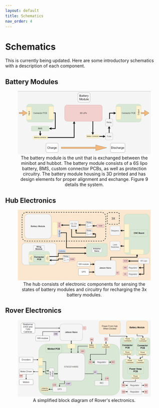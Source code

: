 ```yaml
---
layout: default
title: Schematics
nav_order: 4
---
```

<h1>Schematics</h1>

This is currently being updated. Here are some introductory schematics with a description of each component. 

<h2>Battery Modules</h2>
<div style="text-align: center;">
  <figure>
      <img src="./media/battery_module_schematic.png" alt="Battery Module Schematic">
    <figcaption>The battery module is the unit that is exchanged between the minibot and hubbot. The battery module consists of a 6S lipo battery, BMS, custom connector PCBs, as well as protection circuitry. The battery module housing is 3D printed and has design elements for proper alignment and exchange. Figure 9 details the system.
    </figcaption>
  </figure>
</div>

<h2>Hub Electronics</h2>
<div style="text-align: center;">
  <figure>
      <img src="./media/hub_system_diagram.png" alt="Hub Electronics Diagram">
    <figcaption>The hub consists of electronic components for sensing the states of battery modules and circuitry for recharging the 3x battery modules.
    </figcaption>
  </figure>
</div>


<h2>Rover Electronics</h2>
<div style="text-align: center;">
  <figure>
      <img src="./media/rover_electronics.png" alt="Rover Electronics Diagram">
    <figcaption>A simplified block diagram of Rover's electronics.
    </figcaption>
  </figure>
</div>
